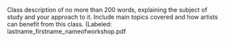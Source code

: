 Class description of no more than 200 words, explaining the subject of study and your approach to it. Include main topics covered and how artists can benefit from this class. (Labeled: lastname_firstname_nameofworkshop.pdf


